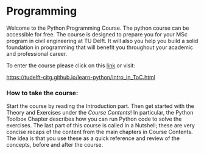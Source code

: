 # Programming

Welcome to the Python Programming Course. The python course can be accessible for free. The course is designed to prepare you for your MSc program in civil engineering at TU Delft. It will also you help you build a solid foundation in programming that will benefit you throughout your academic and professional career.

To enter the course please click on this [link](https://tudelft-citg.github.io/learn-python/Intro_in_ToC.html) or visit: 

https://tudelft-citg.github.io/learn-python/Intro_in_ToC.html

### How to take the course: 

Start the course by reading the Introduction part. Then get started with the Theory and Exercises under the <i>Course Contents</i>! In particular, the Python Toolbox Chapter describes how you can run Python code to solve the exercises. The last part of this course is called In a Nutshell; these are very concise recaps of the content from the main chapters in Course Contents. The idea is that you use these as a quick reference and review of the concepts, before and after the course.


[^1]: This is an experimental Jupyter Book, part of an educational research project, made by staff and MSc students of TU Delft. The first three columns with required prior knowledge were defined by the admission committee Civil Engineering. The final column with Open Educational Resources (OER) is experimental. This OER materials are provided as a service. Although we did our best to collect OER that reflect the required knowledge as good as possible, based on surveys among students and discussion with staff members, unfortunately we can not give a guarantee that the quality of all material is good. Suggestions are welcome via [email](mailto:h.r.schipper@tudelft.nl?subject=pre-for-cem-suggestions)

